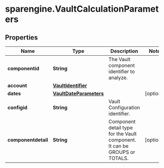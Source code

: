 # sparengine.VaultCalculationParameters

## Properties

Name | Type | Description | Notes
------------ | ------------- | ------------- | -------------
**componentid** | **String** | The Vault component identifier to analyze. | 
**account** | [**VaultIdentifier**](VaultIdentifier.md) |  | 
**dates** | [**VaultDateParameters**](VaultDateParameters.md) |  | [optional] 
**configid** | **String** | Vault Configuration identifier. | 
**componentdetail** | **String** | Component detail type for the Vault component. It can be GROUPS or TOTALS. | [optional] 


